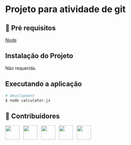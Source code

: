 # Projeto para atividade de git

## 🔐 Pré requisitos

<a href="https://nodejs.dev/">Node</a> &nbsp;

## Instalação do Projeto

Não requerida.

## Executando a aplicação

```bash
# development
$ node calculator.js
```

## 🤝 Contribuídores

<a href="https://github.com/angelogluz"><img src="https://github.com/angelogluz.png" width="45" height="45"></a> &nbsp;
<a href="https://github.com/amaralTheSage"><img src="https://github.com/amaralTheSage.png" width="45" height="45"></a> &nbsp;
<a href="https://github.com/LorenzQG"><img src="https://github.com/LorenzQG.png" width="45" height="45"></a> &nbsp;
<a href="https://github.com/Sasutan"><img src="https://github.com/Sasutan.png" width="45" height="45"></a> &nbsp;
<a href="https://github.com/CerberusInHeaven"><img src="https://github.com/CerberusInHeaven.png" width="45" height="45"></a> &nbsp;
